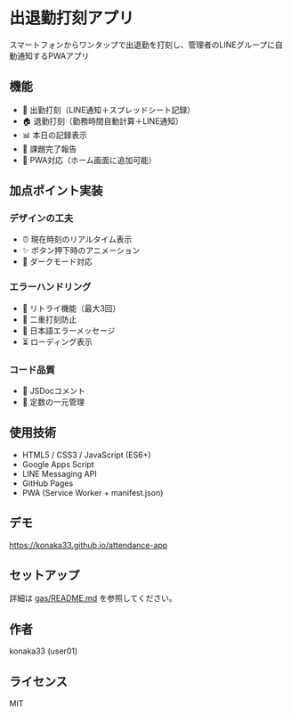 # 出退勤打刻アプリ

スマートフォンからワンタップで出退勤を打刻し、管理者のLINEグループに自動通知するPWAアプリ

## 機能

- 📍 出勤打刻（LINE通知＋スプレッドシート記録）
- 🏠 退勤打刻（勤務時間自動計算＋LINE通知）
- 📊 本日の記録表示
- 🎉 課題完了報告
- 📱 PWA対応（ホーム画面に追加可能）

## 加点ポイント実装

### デザインの工夫
- ⏰ 現在時刻のリアルタイム表示
- ✨ ボタン押下時のアニメーション
- 🌙 ダークモード対応

### エラーハンドリング
- 🔄 リトライ機能（最大3回）
- 🚫 二重打刻防止
- 💬 日本語エラーメッセージ
- ⏳ ローディング表示

### コード品質
- 📝 JSDocコメント
- 🔧 定数の一元管理

## 使用技術

- HTML5 / CSS3 / JavaScript (ES6+)
- Google Apps Script
- LINE Messaging API
- GitHub Pages
- PWA (Service Worker + manifest.json)

## デモ

https://konaka33.github.io/attendance-app

## セットアップ

詳細は [gas/README.md](gas/README.md) を参照してください。

## 作者

konaka33 (user01)

## ライセンス

MIT
